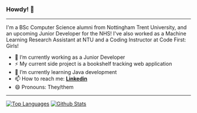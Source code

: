### Howdy! 👋
---
I'm a BSc Computer Science alumni from Nottingham Trent University, and an upcoming Junior Developer for the NHS!
I've also worked as a Machine Learning Research Assistant at NTU and a Coding Instructor at Code First: Girls!

- 🔭 I’m currently working as a Junior Developer
- ⚡ My current side project is a bookshelf tracking web application
- 🌱 I’m currently learning Java development
- 📫 How to reach me: [**Linkedin**](https://www.linkedin.com/in/hassaan-naveed-87345a19b/)
- 😄 Pronouns: They/them

---
[![Top Languages](https://github-readme-stats.vercel.app/api/top-langs/?username=hassaan-naveed&show_icons=true&hide_border=true&theme=vision-friendly-dark&langs_count=8&hide=ShaderLab,HLSL,ASP.NET,JavaScript,D,Makefile,QMake,C,Kotlin&layout=compact&custom_title=Top%20Languages)](https://github.com/anuraghazra/github-readme-stats) 
[![Github Stats](https://github-readme-stats.vercel.app/api?username=hassaan-naveed&show_icons=true&hide_rank=true&include_all_commits=true&count_private=true&theme=vision-friendly-dark&hide_border=true&custom_title=Github%20Stats&line_height=24.75)](https://github.com/anuraghazra/github-readme-stats)

<!--
**Hassaan-Naveed/Hassaan-Naveed** is a ✨ _special_ ✨ repository because its `README.md` (this file) appears on your GitHub profile.

Here are some ideas to get you started:

- 👯 I’m looking to collaborate on ...
- 🤔 I’m looking for help with ...
- 💬 Ask me about ...
-->
